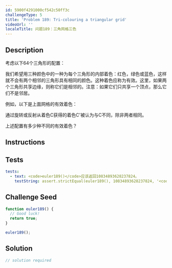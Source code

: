 ```yaml
---
id: 5900f4291000cf542c50ff3c
challengeType: 5
title: 'Problem 189: Tri-colouring a triangular grid'
videoUrl: ''
localeTitle: 问题189：三角网格三色
---
```


## Description
<section id="description">考虑以下64个三角形的配置： <p>我们希望用三种颜色中的一种为每个三角形的内部着色：红色，绿色或蓝色，这样就不会有两个相邻的三角形具有相同的颜色。这种着色应称为有效。这里，如果两个三角形共享边缘，则称它们是相邻的。注意：如果它们只共享一个顶点，那么它们不是邻居。 </p><p>例如，以下是上面网格的有效着色： </p><p>通过旋转或反射从着色C获得的着色C&#39;被认为与C不同，除非两者相同。 </p><p>上述配置有多少种不同的有效着色？ </p></section>

## Instructions
<section id="instructions">
</section>

## Tests
<section id='tests'>

```yml
tests:
  - text: <code>euler189()</code>应该返回10834893628237824。
    testString: assert.strictEqual(euler189(), 10834893628237824, '<code>euler189()</code> should return 10834893628237824.');

```

</section>

## Challenge Seed
<section id='challengeSeed'>

<div id='js-seed'>

```js
function euler189() {
  // Good luck!
  return true;
}

euler189();

```

</div>



</section>

## Solution
<section id='solution'>

```js
// solution required
```
</section>
